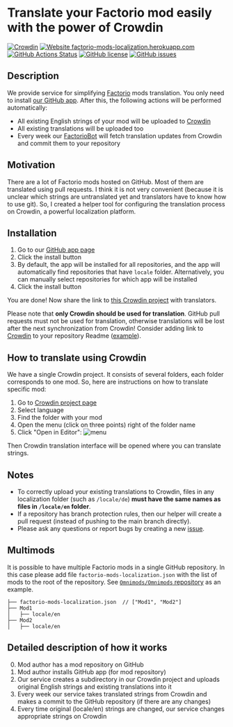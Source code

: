 # Translate your Factorio mod easily with the power of Crowdin

[![Crowdin](https://badges.crowdin.net/factorio-mods-localization/localized.svg)](https://crowdin.com/project/factorio-mods-localization)
[![Website factorio-mods-localization.herokuapp.com](https://img.shields.io/website-up-down-green-red/https/factorio-mods-localization.herokuapp.com.svg)](https://factorio-mods-localization.herokuapp.com/)
[![GitHub Actions Status](https://img.shields.io/github/actions/workflow/status/dima74/factorio-mods-localization/check.yml)](https://github.com/dima74/factorio-mods-localization/actions/workflows/check.yml)
[![GitHub license](https://img.shields.io/github/license/dima74/factorio-mods-localization.svg)](https://github.com/dima74/factorio-mods-localization/blob/master/LICENSE)
[![GitHub issues](https://img.shields.io/github/issues/dima74/factorio-mods-localization.svg)](https://GitHub.com/dima74/factorio-mods-localization/issues/)

## Description
We provide service for simplifying [Factorio](https://www.factorio.com/) mods translation. You only need to install [our GitHub app][1]. After this, the following actions will be performed automatically:

* All existing English strings of your mod will be uploaded to [Crowdin](https://crowdin.com/)
* All existing translations will be uploaded too
* Every week our [FactorioBot](https://github.com/factorio-mods-helper) will fetch translation updates from Crowdin and commit them to your repository

## Motivation
There are a lot of Factorio mods hosted on GitHub. Most of them are translated using pull requests. I think it is not very convenient (because it is unclear which strings are untranslated yet and translators have to know how to use git). So, I created a helper tool for configuring the translation process on Crowdin, a powerful localization platform.

## Installation
1. Go to our [GitHub app page][1]
2. Click the install button
3. By default, the app will be installed for all repositories, and the app will automatically find repositories that have `locale` folder. Alternatively, you can manually select repositories for which app will be installed
4. Click the install button

You are done! Now share the link to [this Crowdin project][2] with translators.

Please note that **only Crowdin should be used for translation**.  GitHub pull requests must not be used for translation, otherwise translations will be lost after the next synchronization from Crowdin! Consider adding link to [Crowdin][2] to your repository Readme ([example](https://github.com/softmix/AutoDeconstruct/pull/6/files)).

## How to translate using Crowdin
We have a single Crowdin project. It consists of several folders, each folder corresponds to one mod. So, here are instructions on how to translate specific mod:

1. Go to [Crowdin project page][2]
2. Select language
3. Find the folder with your mod
4. Open the menu (click on three points) right of the folder name
5. Click "Open in Editor": ![menu](https://user-images.githubusercontent.com/6505554/85887708-bdfa5880-b801-11ea-99c1-766ad92ae4af.png)

Then Crowdin translation interface will be opened where you can translate strings.

## Notes

* To correctly upload your existing translations to Crowdin, files in any localization folder (such as `/locale/de`) **must have the same names as files in `/locale/en` folder**.
* If a repository has branch protection rules, then our helper will create a pull request (instead of pushing to the main branch directly).
* Please ask any questions or report bugs by creating a new [issue](https://github.com/dima74/factorio-mods-localization/issues).

## Multimods
It is possible to have multiple Factorio mods in a single GitHub repository. In this case please add file `factorio-mods-localization.json` with the list of mods to the root of the repository. See [`Omnimods/Omnimods` repository](https://github.com/Omnimods/Omnimods/commit/1e689afcf202776ffa0f675f73353f1fd67d2039) as an example.
```
├── factorio-mods-localization.json  // ["Mod1", "Mod2"]
├── Mod1
│   ├── locale/en
├── Mod2
│   ├── locale/en
```

## Detailed description of how it works
0. Mod author has a mod repository on GitHub
1. Mod author installs GitHub app (for mod repository)
2. Our service creates a subdirectory in our Crowdin project and uploads original English strings and existing translations into it
3. Every week our service takes translated strings from Crowdin and makes a commit to the GitHub repository (if there are any changes)
4. Every time original (locale/en) strings are changed, our service changes appropriate strings on Crowdin


  [1]: https://github.com/apps/factorio-mods-localization-helper
  [2]: https://crowdin.com/project/factorio-mods-localization
